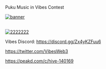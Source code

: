 Puku Music in Vibes Contest

<a href="https://linktr.ee/Pukumundo"><img src="https://i.ibb.co/ZpTYPKtj/banner.png" alt="banner" border="0"></a><br /><a target='_blank' href='https://imgbb.com/'></a><br /> 

<a href=" https://peakd.com/c/hive-140169"><img src="https://i.ibb.co/SX12ZdSy/2222222.png" alt="2222222" border="0"></a>

Vibes Discord:
https://discord.gg/Zx4yKZFuu6

https://twitter.com/VibesWeb3

https://peakd.com/c/hive-140169
